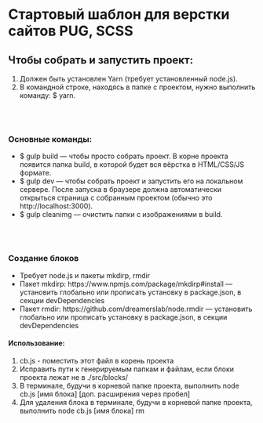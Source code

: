 <h1>Стартовый шаблон для верстки сайтов PUG, SCSS</h1>
<h2>Чтобы собрать и запустить проект:</h2>
<ol>
  <li>Должен быть установлен Yarn (требует установленный node.js).</li>
  <li>В командной строке, находясь в папке с проектом, нужно выполнить команду: $ yarn.</li>
</ol>
<br><br>
<h3>Основные команды:</h3>
<ul>
  <li>$ gulp build — чтобы просто собрать проект. В корне проекта появится папка build, в которой будет вся вёрстка в HTML/CSS/JS формате.</li>
  <li>$ gulp dev — чтобы собрать проект и запустить его на локальном сервере. После запуска в браузере должна автоматически открыться страница с собранным проектом (обычно это http://localhost:3000).</li>
  <li>$ gulp cleanimg — очистить папки с изображениями в build.</li>
</ul>
<br><br>
<h3>Создание блоков</h3>
<ul>
  <li>Требует node.js и пакеты mkdirp, rmdir</li>
  <li>Пакет mkdirp: https://www.npmjs.com/package/mkdirp#install — установить глобально или прописать установку в package.json, в секции devDependencies</li>
  <li>Пакет rmdir: https://github.com/dreamerslab/node.rmdir — установить глобально или прописать установку в package.json, в секции devDependencies</li>
</ul>
<h4>Использование:</h4>
<ol>
  <li>cb.js - поместить этот файл в корень проекта</li>
  <li>Исправить пути к генерируемым папкам и файлам, если блоки проекта лежат не в ./src/blocks/</li>
  <li>В терминале, будучи в корневой папке проекта, выполнить node cb.js [имя блока] [доп. расширения через пробел]</li>
  <li>Для удаления блока в терминале, будучи в корневой папке проекта, выполнить node cb.js [имя блока] rm</li>
</ol>